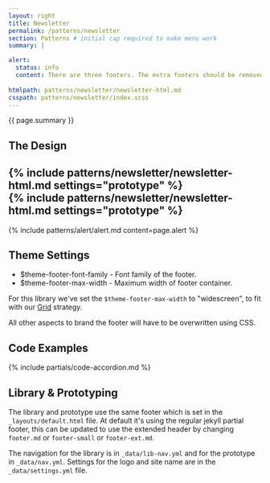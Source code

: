 ```yaml
---
layout: right
title: Newsletter
permalink: /patterns/newsletter
section: Patterns # initial cap required to make menu work
summary: |

alert:
  status: info
  content: There are three footers. The extra footers should be removed from the system, once you've chosen your version.
  
htmlpath: patterns/newsletter/newsletter-html.md
csspath: patterns/newsletter/index.scss
---
```


{{ page.summary }}

## The Design
{% include patterns/newsletter/newsletter-html.md settings="prototype" %}
<br>
{% include patterns/newsletter/newsletter-html.md settings="prototype" %}
---

{% include patterns/alert/alert.md content=page.alert %}

## Theme Settings
- $theme-footer-font-family - Font family of the footer.
- $theme-footer-max-width - Maximum width of footer container.

For this library we've set the `$theme-footer-max-width` to "widescreen", to fit with our [Grid](/styles/grid) strategy.

All other aspects to brand the footer will have to be overwritten using CSS.

## Code Examples
{% include partials/code-accordion.md %}

## Library & Prototyping
The library and prototype use the same footer which is set in the `_layouts/default.html` file. At default it's using the regular jekyll partial footer, this can be updated to use the extended header by changing `footer.md` or `footer-small` or `footer-ext.md`.

The navigation for the library is in `_data/lib-nav.yml` and for the prototype in `_data/nav.yml`. Settings for the logo and site name are in the `_data/settings.yml` file.